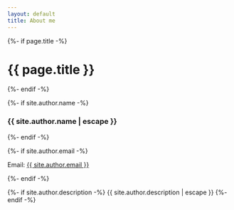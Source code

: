 ```yaml
---
layout: default
title: About me
---
```


<!-- Title begin -->
<div class="home">
  {%- if page.title -%}
  <h1 class="page-heading">
    {{ page.title }}
  </h1>
  {%- endif -%}
</div>
<!-- Title end -->

{%- if site.author.name -%}
<h3>{{ site.author.name | escape }}</h3>
{%- endif -%}

{%- if site.author.email -%}
<p>
Email: <a class="u-email" href="mailto:{{ site.author.email }}">{{ site.author.email }}</a>
</p>
{%- endif -%}

{%- if site.author.description -%}
  {{ site.author.description | escape }}
{%- endif -%}

<!--
vim:ts=2:sw=2:tw=76
-->
